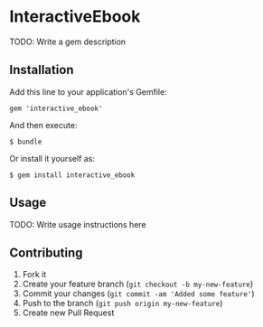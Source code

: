 # InteractiveEbook

TODO: Write a gem description

## Installation

Add this line to your application's Gemfile:

    gem 'interactive_ebook'

And then execute:

    $ bundle

Or install it yourself as:

    $ gem install interactive_ebook

## Usage

TODO: Write usage instructions here

## Contributing

1. Fork it
2. Create your feature branch (`git checkout -b my-new-feature`)
3. Commit your changes (`git commit -am 'Added some feature'`)
4. Push to the branch (`git push origin my-new-feature`)
5. Create new Pull Request
